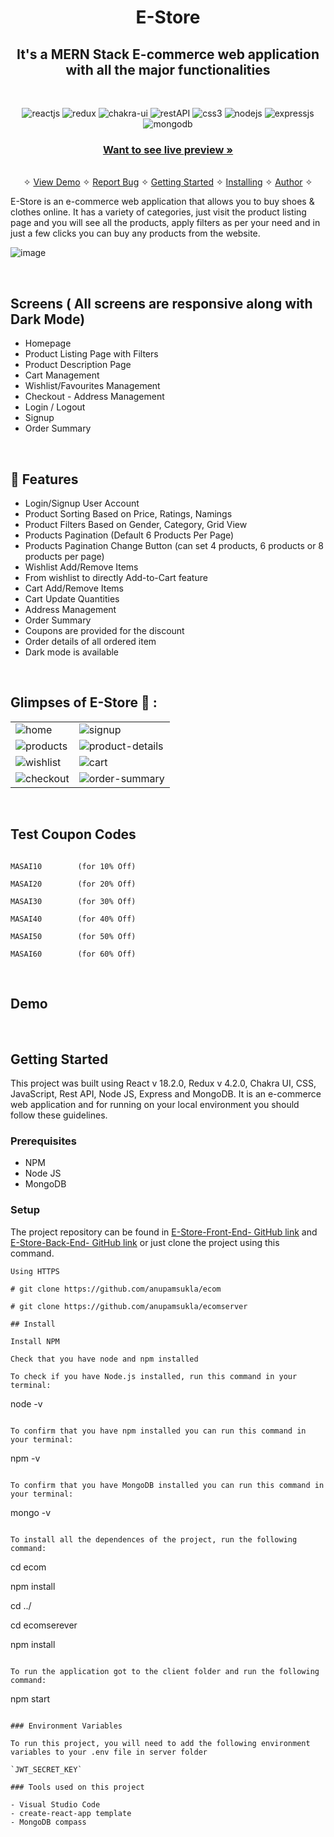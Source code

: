 <h1 align="center">E-Store</h1>

<h2 align="center">It's a MERN Stack E-commerce web application with all the major functionalities</h2>

<br />
<p align="center">
    <img src="https://img.shields.io/badge/React_(18.2.0)-20232A?style=for-the-badge&logo=react&logoColor=61DAFB" alt="reactjs" />
    <img src="https://img.shields.io/badge/Redux_(4.2.0)-593D88?style=for-the-badge&logo=redux&logoColor=white" alt="redux" />
    <img src="https://img.shields.io/badge/Chakra%20UI-3bc7bd?style=for-the-badge&logo=chakraui&logoColor=white" alt="chakra-ui"/>
    <img src="https://img.shields.io/badge/Rest_API-02303A?style=for-the-badge&logo=react-router&logoColor=white" alt="restAPI"/>
    <img src="https://img.shields.io/badge/CSS3-1572B6?style=for-the-badge&logo=css3&logoColor=white" alt="css3"/>   
    <img src="https://img.shields.io/badge/Node.js-339933?style=for-the-badge&logo=nodedotjs&logoColor=white" alt="nodejs" />
    <img src="https://img.shields.io/badge/Express.js-000000?style=for-the-badge&logo=express&logoColor=white" alt="expressjs"/>
    <img src="https://img.shields.io/badge/MongoDB-4EA94B?style=for-the-badge&logo=mongodb&logoColor=white" alt="mongodb"/>
</p>

<h3 align="center"><a href="https://ecom101.vercel.app/"><strong>Want to see live preview »</strong></a></h3>

<p align="center"> 
    <br />&#10023;
    <a href="#Demo">View Demo</a>   &#10023;  
    <a href="https://github.com/anupamsukla/ecom/issues">Report Bug</a>    &#10023;
    <a href="#Getting-Started">Getting Started</a> &#10023; <a href="#Install">Installing</a> &#10023;    
    <a href="#Author">Author</a> &#10023;
  </p>
  
  E-Store is an e-commerce web application that allows you to buy shoes & clothes online. It has a variety of categories, just visit the product listing page and you will see all the products, apply filters as per your need and in just a few clicks you can buy any products from the website.
  
 ![image](https://user-images.githubusercontent.com/66964293/177009223-d32072c4-0f43-423a-b7bd-f7ec67962609.png)

  <br />
  
  ## Screens ( All screens are responsive along with Dark Mode)
   - Homepage
   - Product Listing Page with Filters
   - Product Description Page
   - Cart Management
   - Wishlist/Favourites Management
   - Checkout - Address Management
   - Login / Logout
   - Signup
   - Order Summary

<br />

## 🚀 Features

- Login/Signup User Account
- Product Sorting Based on Price, Ratings, Namings
- Product Filters Based on Gender, Category, Grid View
- Products Pagination (Default 6 Products Per Page)
- Products Pagination Change Button (can set 4 products, 6 products or 8 products per page)
- Wishlist Add/Remove Items
- From wishlist to directly Add-to-Cart feature
- Cart Add/Remove Items
- Cart Update Quantities
- Address Management
- Order Summary
- Coupons are provided for the discount
- Order details of all ordered item
- Dark mode is available

<br />

## Glimpses of E-Store 🙈 :

<table>
  <tr>
    <td><img src="https://user-images.githubusercontent.com/66964293/177009257-5ceea6a3-4af4-4f00-a75c-372ded138207.png" alt="home" /></td>
    <td><img src="https://user-images.githubusercontent.com/66964293/177009269-c2aab821-9b9d-40fe-a830-7c692fba53bf.png" alt="signup" /></td>
  </tr>
  <tr>
    <td><img src="https://user-images.githubusercontent.com/66964293/177009317-d94482c5-6aba-45dc-a970-ba642ef27dc3.png" alt="products" /></td>
    <td><img src="https://user-images.githubusercontent.com/66964293/177009327-866b1a79-c785-4c2e-9622-8441d3852cdc.png" alt="product-details" /></td>
  </tr>
  <tr>
    <td><img src="https://user-images.githubusercontent.com/66964293/177009433-fa18d2e5-fa61-4dbc-8ced-bd45712a463a.png" alt="wishlist" /></td>
    <td><img src="https://user-images.githubusercontent.com/66964293/177009453-171444c1-8712-4718-9ad9-fa2c972c4b68.png" alt="cart" /></td>
  </tr>
  <tr>
    <td><img src="https://user-images.githubusercontent.com/66964293/177009531-131ba3b1-2f49-434b-9305-33cd554c2502.png" alt="checkout" /></td>
    <td><img src="https://user-images.githubusercontent.com/66964293/177009503-2242b236-853e-45c6-951b-a4efbedb8ab3.png" alt="order-summary" /></td>
  </tr>
</table>

<br />

## Test Coupon Codes

```

MASAI10        (for 10% Off)

MASAI20        (for 20% Off)

MASAI30        (for 30% Off)

MASAI40        (for 40% Off)

MASAI50        (for 50% Off)

MASAI60        (for 60% Off)

```

<br />

## Demo

<br/>

## Getting Started

This project was built using React v 18.2.0, Redux v 4.2.0, Chakra UI, CSS, JavaScript, Rest API, Node JS, Express and MongoDB. It is an e-commerce web application and for running on your local environment you should follow these guidelines.

### Prerequisites

- NPM
- Node JS
- MongoDB

### Setup

The project repository can be found in [E-Store-Front-End- GitHub link](https://github.com/anupamsukla/ecom) and [ E-Store-Back-End- GitHub link](https://github.com/anupamsukla/ecomserver) or just clone the project using this command.

```
Using HTTPS

# git clone https://github.com/anupamsukla/ecom

# git clone https://github.com/anupamsukla/ecomserver

## Install

Install NPM

Check that you have node and npm installed

To check if you have Node.js installed, run this command in your terminal:

```

node -v

```

To confirm that you have npm installed you can run this command in your terminal:

```

npm -v

```

To confirm that you have MongoDB installed you can run this command in your terminal:

```

mongo -v

```

To install all the dependences of the project, run the following command:

```

cd ecom

npm install

cd ../

cd ecomserever

npm install

```

To run the application got to the client folder and run the following command:

```

npm start

```

### Environment Variables

To run this project, you will need to add the following environment variables to your .env file in server folder

`JWT_SECRET_KEY`

### Tools used on this project

- Visual Studio Code
- create-react-app template
- MongoDB compass
```
